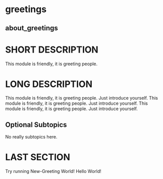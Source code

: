 ﻿# greetings
## about_greetings


# SHORT DESCRIPTION
This module is friendly, it is greeting people.



# LONG DESCRIPTION
This module is friendly, it is greeting people.
Just introduce yourself.
This module is friendly, it is greeting people.
Just introduce yourself.
This module is friendly, it is greeting people.
Just introduce yourself.

## Optional Subtopics
No really subtopics here.

# LAST SECTION
Try running New-Greeting World!
Hello World!